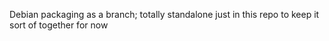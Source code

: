 Debian packaging as a branch; totally standalone just in this repo to keep it sort of together for now
